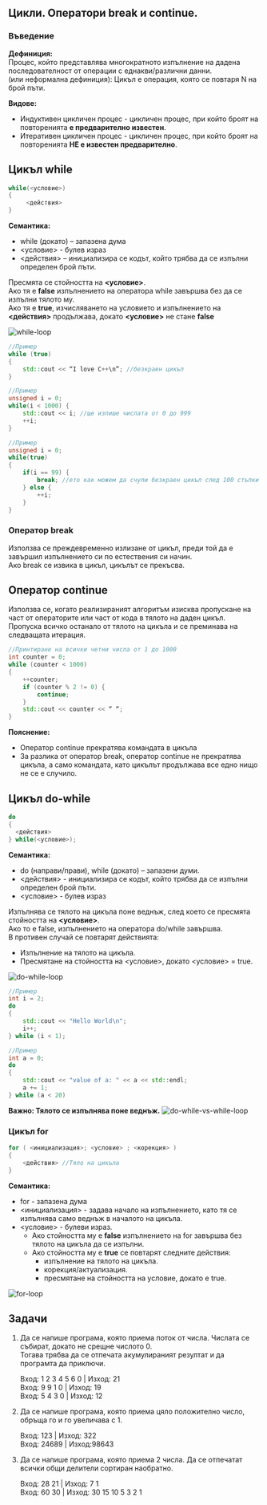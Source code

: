 ## Цикли. Оператори break и continue.

### Въведение

**Дефиниция:** <br />
Процес, който представлява многократното изпълнение на дадена последователност от операции с еднакви/различни данни. <br />
(или неформална дефиниция): Цикъл е операция, която се повтаря N на брой пъти. <br />

**Видове:**
- Индуктивен цикличен процес - цикличен процес, при който броят на повторенията **е предварително известен**.
- Итеративен цикличен процес - цикличен процес, при който броят на повторенията **НЕ е известен предварително**.

## Цикъл while

```c++
while(<условие>)
{
	 <действия>
}
```

**Семантика:**
- while (докато) – запазена дума
- <условие> - булев израз
- <действия> – инициализира се кодът, който трябва да се изпълни определен брой пъти.

Пресмята се стойността на **<условие>**. <br />
Ако тя е **false** изпълнението на оператора while завършва без да се изпълни тялото му. <br />
Ако тя е **true**, изчисляването на условието и изпълнението на **<действия>** продължава, докато **<условие>** не стане **false** <br />

![while-loop](https://s3.us-east-1.amazonaws.com/static2.simplilearn.com/ice9/free_resources_article_thumb/While_Loop_In_C_Plus_Plus%20_1.png)

```c++
//Пример
while (true)
{
    std::cout << “I love C++\n”; //безкраен цикъл
}

//Пример
unsigned i = 0;
while(i < 1000) {
    std::cout << i; //ще изпише числата от 0 до 999
    ++i;
}

//Пример
unsigned i = 0;
while(true)
{
    if(i == 99) {
        break; //ето как можем да счупи безкраен цикъл след 100 стъпки
    } else {
        ++i;
    }
}
```

### Оператор break
Използва се преждевременно излизане от цикъл, преди той да е завършил изпълнението си по естествения си начин. <br />
Ако break се извика в цикъл, цикълът се прекъсва. <br />

## Оператор continue
Използва се, когато реализираният алгоритъм изисква пропускане на част от операторите или част от кода в тялото на даден цикъл. <br />
Пропуска всичко останало от тялото на цикъла и се преминава на следващата итерация. <br />

```c++
//Принтиране на всички четни числа от 1 до 1000
int counter = 0;
while (counter < 1000)
{
    ++counter;
    if (counter % 2 != 0) {
        continue;
    }
    std::cout << counter << “ “;
}
```

**Пояснение:**
- Оператор continue прекратява командата в цикъла
- За разлика от оператор break, оператор continue не прекратява цикъла, а само командата, като цикълът продължава все едно нищо не се е случило.

## Цикъл do-while
```c++
do
{
  <действия>
} while(<условие>);
```

**Семантика:**
- do (направи/прави), while (докато) – запазени думи.
- <действия> - инициализира се кодът, който трябва да се изпълни определен брой пъти. <br />
- <условие> - булев израз

Изпълнява се тялото на цикъла поне веднъж, след което се пресмята стойността на **<условие>**. <br />
Ако то е false, изпълнението на оператора do/while завършва. <br />
В противен случай се повтарят действията:
- Изпълнение на тялото на цикъла.
- Пресмятане на стойността на <условие>, докато <условие> = true.

![do-while-loop](https://www.simplilearn.com/ice9/free_resources_article_thumb/C_Plus_Plus_Do_While_Loop_1.png)

```c++
//Пример
int i = 2;
do
{
    std::cout << "Hello World\n"; 
    i++;
} while (i < 1);

//Пример
int a = 0;
do
{
    std::cout << "value of a: " << a << std::endl;
    a += 1;
} while (a < 20)
```

**Важно: Тялото се изпълнява поне веднъж.**
![do-while-vs-while-loop](https://i.redd.it/6wksqjmmyw321.jpg)

### Цикъл for
```c++
for ( <инициализация>; <условие> ; <корекция> )
{
    <действия> //Тяло на цикъла
}
```

**Семантика:**
- for - запазена дума
- <инициализация> - задава начало на изпълнението, като тя се изпълнява само веднъж в началото на цикъла.
- <условие> - булеви израз.
  - Ако стойността му е **false** изпълнението на for завършва без тялото на цикъла да се изпълни. <br />
  - Ако стойността му е **true** се повтарят следните действия:
    - изпълнение на тялото на цикъла.
    - корекция/актуализация.
    - пресмятане на стойността на условие, докато е true.
    
![for-loop](https://cdn.programiz.com/sites/tutorial2program/files/cpp-for-loop-flowchart.png)

## Задачи

1. Да се напише програма, която приема поток от числа. Числата се събират, докато не срещне числото 0. <br />
   Тогава трябва да се отпечата акумулираният резултат и да програмта да приключи. <br />

   Вход: 1 2 3 4 5 6 0 | Изход: 21 <br />
   Вход: 9 9 1 0       | Изход: 19 <br />
   Вход: 5 4 3 0       | Изход: 12 <br />
   
2. Да се напише програма, която приема цяло положително число, обръща го и го увеличава с 1. <br />
   
   Вход: 123   | Изход: 322 <br />
   Вход: 24689 | Изход:98643 <br />
   
3. Да се напише програма, която приема 2 числа. Да се отпечатат всички общи делители сортиран наобратно. <br />
   
   Вход: 28 21 | Изход: 7 1 <br />
   Вход: 60 30 | Изход: 30 15 10 5 3 2 1 <br />
